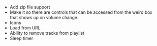 - Add zip file support
- Make it so there are controls that can be accessed from the weird box that shows up on volume change.
- Icons
- Load from URL
- Ability to remove tracks from playlist
- Sleep timer